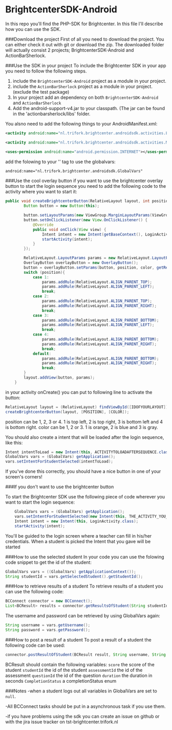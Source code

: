 BrightcenterSDK-Android
=======================

In this repo you'll find the PHP-SDK for Brightcenter. In this file I'll describe how you can use the SDK.

###Download the project
First of all you need to download the project. You can either check it out with git or download the zip. The downloaded folder will actually consist 2 projects; BrightcenterSDK-Android and ActionBarSherlock.

###Use the SDK in your project
To include the Brightcenter SDK in your app you need to follow the following steps.

1. include the `BrightcenterSDK-Android` project as a module in your project.
2. include the `ActionBarSherlock` project as a module in your project. (exclude the test package)
3. In your project add an dependency on both `BrightcenterSDK-Android` and `ActionBarSherlock`
4. Add the android-support-v4.jar to your classpath. (The jar can be found in the 'actionbarsherlock/libs' folder.

You alsno need to add the following things to your AndroidManifest.xml:
```xml
<activity android:name="nl.trifork.brightcenter.androidsdk.activities.LoginActivity" android:theme="@android:style/Theme.Holo.Light"/>

<activity android:name="nl.trifork.brightcenter.androidsdk.activities.MainActivity" android:theme="@android:style/Theme.Holo.Light"/>

<uses-permission android:name="android.permission.INTERNET"></uses-permission>
```
add the folowing to your '<application>' tag to use the globalvars:
```xml
android:name="nl.trifork.brightcenter.androidsdk.GlobalVars"
```

###Use the cool overlay button
if you want to use the brightcenter overlay button to start the login sequence you need to add the following code to the activity where you want to start it:

```java
public void createBrightcenterButton(RelativeLayout layout, int position, int color) {
        Button button = new Button(this);

        button.setLayoutParams(new ViewGroup.MarginLayoutParams(ViewGroup.LayoutParams.WRAP_CONTENT, ViewGroup.LayoutParams.WRAP_CONTENT));
        button.setOnClickListener(new View.OnClickListener() {
            @Override
            public void onClick(View view) {
                Intent intent = new Intent(getBaseContext(), LoginActivity.class);
                startActivity(intent);
            }
        });

        RelativeLayout.LayoutParams params = new RelativeLayout.LayoutParams(ViewGroup.LayoutParams.WRAP_CONTENT, ViewGroup.LayoutParams.WRAP_CONTENT);
        OverlayButton overlayButton = new OverlayButton();
        button = overlayButton.setParams(button, position, color, getResources());
        switch (position){
            case 1:
                params.addRule(RelativeLayout.ALIGN_PARENT_TOP);
                params.addRule(RelativeLayout.ALIGN_PARENT_LEFT);
                break;
            case 2:
                params.addRule(RelativeLayout.ALIGN_PARENT_TOP);
                params.addRule(RelativeLayout.ALIGN_PARENT_RIGHT);
                break;
            case 3:
                params.addRule(RelativeLayout.ALIGN_PARENT_BOTTOM);
                params.addRule(RelativeLayout.ALIGN_PARENT_LEFT);
                break;
            case 4:
                params.addRule(RelativeLayout.ALIGN_PARENT_BOTTOM);
                params.addRule(RelativeLayout.ALIGN_PARENT_RIGHT);
                break;
            default:
                params.addRule(RelativeLayout.ALIGN_PARENT_BOTTOM);
                params.addRule(RelativeLayout.ALIGN_PARENT_RIGHT);
                break;
        }
        layout.addView(button, params);
    }
```
in your activity onCreate() you can put to following line to activate the button:

```java
RelativeLayout layout = (RelativeLayout) findViewById([IDOFYOURLAYOUT]);
createBrightcenterButton(layout, [POSITION], [COLOR]);
```
position can be 1, 2, 3 or 4. 1 is top left, 2 is top right, 3 is bottom left and 4 is bottom right. color can be 1, 2 or 3. 1 is orange, 2 is blue and 3 is gray.

You should also create a intent that will be loaded after the login sequence, like this:
```java
Intent intentToLoad = new Intent(this, ACTIVITYTOLOADAFTERSEQUENCE.class);
GlobalVars vars = (GlobalVars) getApplication();
vars.setIntentForStudentSelected(intentToLoad);
```
If you've done this correctly, you should have a nice button in one of your screen's corners!

###If you don't want to use the brightcenter button


To start the Brightcenter SDK use the following piece of code wherever you want to start the login sequence:
```java
    GlobalVars vars = (GlobalVars) getApplication();
    vars.setIntentForStudentSelected(new Intent(this, THE_ACTIVITY_YOU_WANT_TO_START.class));
    Intent intent = new Intent(this, LoginActivity.class);
    startActivity(intent);
```
You'll be guided to the login screen where a teacher can fill in his/her credentials. When a student is picked the Intent that you gave will be started

###How to use the selected student
In your code you can use the folowing code snippet to get the id of the student:
```java
GlobalVars vars = ((GlobalVars) getApplicationContext());
String studentId = vars.getSelectedStudent().getStudentId();
```

###How to retrieve results of a student
To retrieve results of a student you can use the following code:
```java
BCConnect connector = new BCConnect();
List<BCResult> results = connector.getResultsOfStudent(String studentId, String assessmentId, String username, String password);
```
The username and password can be retrieved by using GlobalVars again:
```java
String username = vars.getUsername();
String password = vars.getPassword();
```

###How to post a result of a student
To post a result of a student the following code can be used:
```java
connector.postResultOfStudent(BCResult result, String username, String password)
```
BCResult should contain the following variables:
`score` the score of the student
`studentId` the id of the student
`assessmentId` the id of the assessment
`questionId` the id of the question
`duration` the duration in seconds
`CompletionStatus` a completionStatus enum

###Notes
-when a student logs out all variables in GlobalVars are set to `null`.

-All BCConnect tasks should be put in a asynchronous task if you use them.

-if you have problems using the sdk you can create an issue on github or with the jira issue tracker on tst-brightcenter.trifork.nl 





